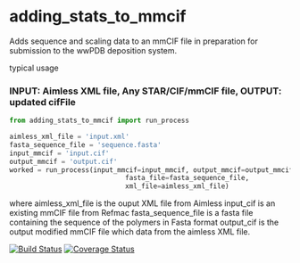# adding_stats_to_mmcif

Adds sequence and scaling data to an mmCIF file in preparation for submission to the wwPDB deposition system.

typical usage

### INPUT: Aimless XML file, Any STAR/CIF/mmCIF file, OUTPUT: updated cifFile
```python
from adding_stats_to_mmcif import run_process

aimless_xml_file = 'input.xml'
fasta_sequence_file = 'sequence.fasta'
input_mmcif = 'input.cif'
output_mmcif = 'output.cif'
worked = run_process(input_mmcif=input_mmcif, output_mmcif=output_mmcif,
                             fasta_file=fasta_sequence_file,
                             xml_file=aimless_xml_file)
```
where
aimless_xml_file is the ouput XML file from Aimless
input_cif is an existing mmCIF file from Refmac
fasta_sequence_file is a fasta file containing the sequence of the polymers in Fasta format
output_cif is the output modified mmCIF file which data from the aimless XML file.

[![Build Status](https://travis-ci.org/berrisfordjohn/adding_stats_to_mmcif.svg?branch=master)](https://travis-ci.org/berrisfordjohn/adding_stats_to_mmcif)
[![Coverage Status](https://coveralls.io/repos/github/berrisfordjohn/adding_stats_to_mmcif/badge.svg?branch=master)](https://coveralls.io/github/berrisfordjohn/adding_stats_to_mmcif?branch=master)